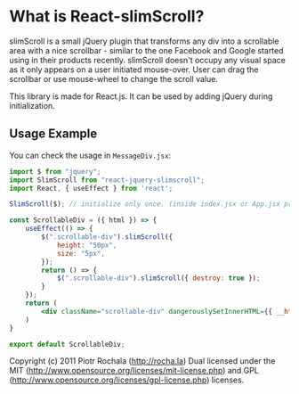 # What is React-slimScroll?

slimScroll is a small jQuery plugin that transforms any div into a scrollable area with a nice scrollbar - similar to the one Facebook and Google started using in their products recently. slimScroll doesn't occupy any visual space as it only appears on a user initiated mouse-over. User can drag the scrollbar or use mouse-wheel to change the scroll value.

This library is made for React.js. It can be used by adding jQuery during initialization.

## Usage Example

You can check the usage in `MessageDiv.jsx`:

```jsx
import $ from "jquery";
import SlimScroll from "react-jquery-slimscroll";
import React, { useEffect } from 'react';

SlimScroll($); // initialize only once. (inside index.jsx or App.jsx preferred)

const ScrollableDiv = ({ html }) => {
    useEffect(() => {
        $(".scrollable-div").slimScroll({
            height: "50px",
            size: "5px",
        });
        return () => {
            $(".scrollable-div").slimScroll({ destroy: true });
        }
    });
    return (
        <div className="scrollable-div" dangerouslySetInnerHTML={{ __html: html }} />
    )
}

export default ScrollableDiv;
```

Copyright (c) 2011 Piotr Rochala (http://rocha.la)
Dual licensed under the MIT (http://www.opensource.org/licenses/mit-license.php) and GPL (http://www.opensource.org/licenses/gpl-license.php) licenses.